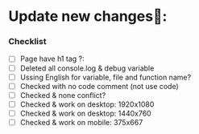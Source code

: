# Update new changes💬:

### Checklist

- [ ] Page have h1 tag ?:
- [ ] Deleted all console.log & debug variable
- [ ] Ussing English for variable, file and function name?
- [ ] Checked with no code comment (not use code)
- [ ] Checked & none conflict?
- [ ] Checked & work on desktop: 1920x1080
- [ ] Checked & work on desktop: 1440x760
- [ ] Checked & work on mobile: 375x667
